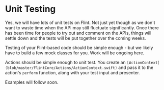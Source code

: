 # Unit Testing

Yes, we will have lots of unit tests on Flint. Not just yet though as we don't want to waste time when the API may still fluctuate significantly. Once there has been time for people to try out and comment on the APIs, things will settle down and the tests will be put together over the coming weeks.

Testing of your Flint-based code should be simple enough - but we likely have to build a few mock classes for you. Work will be ongoing here. 

Actions should be simple enough to unit test. You create an `[ActionContext](blob/master/FlintCore/Actions/ActionContext.swift)` and pass it to the action's `perform` function, along with your test input and presenter.

Examples will follow soon.
